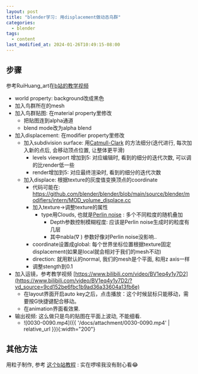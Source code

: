 ```yaml
---
layout: post
title: "blender学习: 用displacement做动态鸟群"
categories:
  - blender
tags:
  - content
last_modified_at: 2024-01-26T10:49:15-08:00
---
```

## 步骤

参考RuiHuang_art在[b站的教学视频](https://www.bilibili.com/video/BV1ta4y1f7ui/)
- world property: background改成黑色
- 加入鸟群所在的mesh
- 加入鸟群贴图: 在material property里修改
	- 把贴图连到alpha通道
	- blend mode改为alpha blend
- 加入displacement: 在modifier property里修改
	- 加入subdivision surface: 用[Catmull-Clark](https://en.wikipedia.org/wiki/Catmull–Clark_subdivision_surface) 的方法细分(迭代进行, 每次加入新的点后, 会移动顶点位置, 让整体更平滑)
		- levels viewport 增加到5: 对应编辑时, 看到的细分的迭代次数, 可以调的比render低一些
		- render增加到5: 对应最终渲染时, 看到的细分的迭代次数
	- 加入displace: 根据texture的灰度值变换顶点的coordinate
		- 代码可能在: https://github.com/blender/blender/blob/main/source/blender/modifiers/intern/MOD_volume_displace.cc
		- 加入texture->调整texture的属性
			- type用Clouds, 也就是[Perlin noise](https://en.wikipedia.org/wiki/Perlin_noise) : 多个不同粒度的随机叠加
				- Depth参数控制模糊程度: 应该是Perlin noise生成时的粒度有几层
				- 其中nabla($\nabla$ ) 参数好像对Perlin noise没影响..
		- coordinate设置成global: 每个世界坐标位置根据texture固定displacement(如果是local就会相对于我们的mesh不动)
		- direction: 就用默认的normal, 我们的mesh是个平面, 和用z axis一样
		- 调整stength到0.1
- 加入运镜，参考教学视频 [https://www.bilibili.com/video/BV1eq4y1y7D2](https://www.bilibili.com/video/BV1eq4y1y7D2/?vd_source=9cd152be6fbc1b9ad36a33604a13fb6e) 
	- 在layout界面开启auto key之后，点击播放：这个时候鼠标只能移动，需要按G快捷键配合移动。
	- 在animation界面看效果.
- 输出视频: 这么做只是鸟的贴图在平面上波动, 不能细看. 
	- ![0030-0090.mp4]({{ '/docs/attachment/0030-0090.mp4' | relative_url }}){:width="200"} 


## 其他方法

用粒子制作, 参考 [这个b站教程](https://www.bilibili.com/video/BV11i4y1r7GU/) : 实在啰嗦我没有耐心看😂

